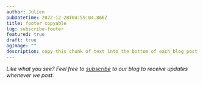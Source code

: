 ```yaml
---
author: Julien
pubDatetime: 2022-12-28T04:59:04.866Z
title: footer copyable
lug: subscribe-footer
featured: true
draft: true
ogImage: ""
description: copy this chunk of text into the bottom of each blog post
---
```


_Like what you see? Feel free to [subscribe](https://thespacer-blog.com/subscribe/) to our blog to receive updates whenever we post._
